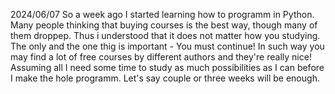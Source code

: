 2024/06/07
So a week ago I started learning how to programm in Python. Many people thinking that buying courses is the best way, though many of them droppep.
Thus i understood that it does not matter how you studying. The only and the one thig is important - You must continue!
In such way you may find a lot of free courses by different authors and they're really nice!
Assuming all I need some time to study as much possibilities as I can before I make the hole programm.
Let's say couple or three weeks will be enough.
